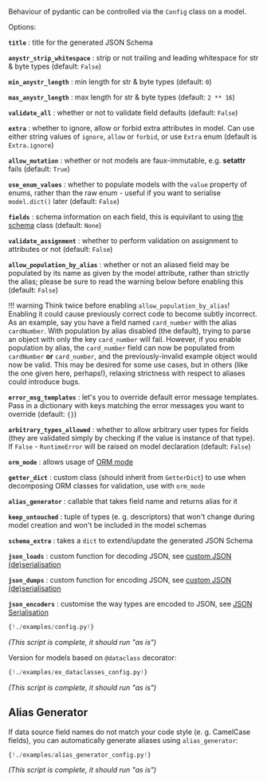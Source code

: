 Behaviour of pydantic can be controlled via the `Config` class on a model.

Options:

**`title`**
: title for the generated JSON Schema

**`anystr_strip_whitespace`**
: strip or not trailing and leading whitespace for str & byte types (default: `False`)

**`min_anystr_length`**
: min length for str & byte types (default: `0`)

**`max_anystr_length`**
: max length for str & byte types (default: `2 ** 16`)

**`validate_all`**
: whether or not to validate field defaults (default: `False`)

**`extra`**
: whether to ignore, allow or forbid extra attributes in model. Can use either string values of `ignore`,
  `allow` or `forbid`, or use `Extra` enum (default is `Extra.ignore`)
  
**`allow_mutation`**
: whether or not models are faux-immutable, e.g. __setattr__ fails (default: `True`)

**`use_enum_values`**
: whether to populate models with the `value` property of enums,
  rather than the raw enum - useful if you want to serialise `model.dict()` later (default: `False`)
  
**`fields`**
: schema information on each field, this is equivilant to
  using [the schema](schema.md) class (default: `None`)
  
**`validate_assignment`**
: whether to perform validation on assignment to attributes or not (default: `False`)

**`allow_population_by_alias`**
: whether or not an aliased field may be populated by its name as given by the model
  attribute, rather than strictly the alias; please be sure to read the warning below before enabling this (default:
  `False`)

!!! warning
    Think twice before enabling `allow_population_by_alias`! Enabling it could cause previously correct code to become
    subtly incorrect. As an example, say you have a field named `card_number` with the alias `cardNumber`. With
    population by alias disabled (the default), trying to parse an object with only the key `card_number` will fail.
    However, if you enable population by alias, the `card_number` field can now be populated from `cardNumber`
    **or** `card_number`, and the previously-invalid example object would now be valid. This may be desired for some
    use cases, but in others (like the one given here, perhaps!), relaxing strictness with respect to aliases could
    introduce bugs.
  
**`error_msg_templates`**
: let's you to override default error message templates.
  Pass in a dictionary with keys matching the error messages you want to override (default: `{}`)
  
**`arbitrary_types_allowed`**
: whether to allow arbitrary user types for fields (they are validated simply by checking if the
  value is instance of that type). If `False` - `RuntimeError` will be raised on model declaration (default: `False`)
  
**`orm_mode`**
: allows usage of [ORM mode](models.md#orm-mode)

**`getter_dict`**
: custom class (should inherit from `GetterDict`) to use when decomposing ORM classes for validation,
  use with `orm_mode`
  
**`alias_generator`**
: callable that takes field name and returns alias for it

**`keep_untouched`**
: tuple of types (e. g. descriptors) that won't change during model creation and won't be
  included in the model schemas
  
**`schema_extra`**
: takes a `dict` to extend/update the generated JSON Schema

**`json_loads`**
: custom function for decoding JSON, see [custom JSON (de)serialisation](exporting_models.md#custom-json-deserialisation)

**`json_dumps`**
: custom function for encoding JSON, see [custom JSON (de)serialisation](exporting_models.md#custom-json-deserialisation)

**`json_encoders`**
: customise the way types are encoded to JSON, see [JSON Serialisation](exporting_models.md#modeljson)

```py
{!./examples/config.py!}
```
_(This script is complete, it should run "as is")_

Version for models based on `@dataclass` decorator:

```py
{!./examples/ex_dataclasses_config.py!}
```
_(This script is complete, it should run "as is")_

## Alias Generator

If data source field names do not match your code style (e. g. CamelCase fields),
you can automatically generate aliases using `alias_generator`:

```py
{!./examples/alias_generator_config.py!}
```
_(This script is complete, it should run "as is")_
